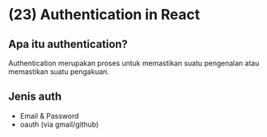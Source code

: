 # (23) Authentication in React 

## Apa itu authentication?
Authentication merupakan proses untuk memastikan suatu pengenalan atau memastikan suatu pengakuan. 

## Jenis auth
- Email & Password
- oauth (via gmail/github)
